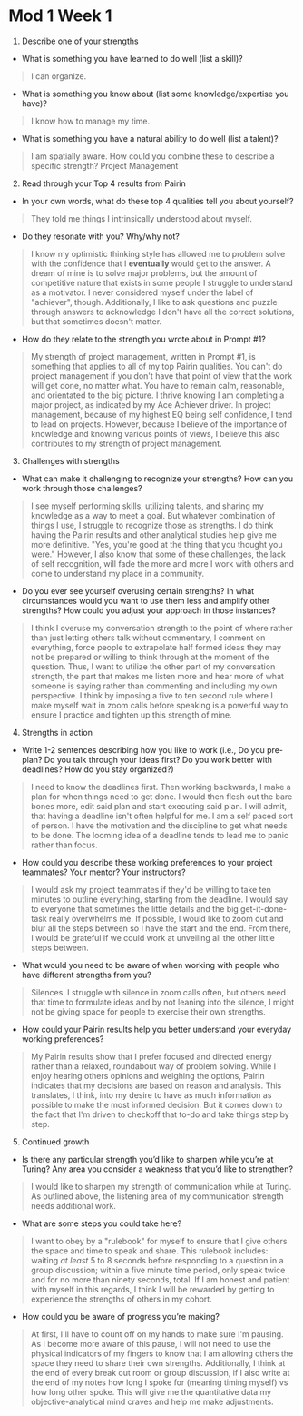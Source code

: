 # Mod 1 Week 1

1. Describe one of your strengths
 * What is something you have learned to do well (list a skill)?
> I can organize.
* What is something you know about (list some knowledge/expertise you have)?
> I know how to manage my time.
* What is something you have a natural ability to do well (list a talent)?
> I am spatially aware.
How could you combine these to describe a specific strength?
> Project Management

2. Read through your Top 4 results from Pairin
* In your own words, what do these top 4 qualities tell you about yourself?
> They told me things I intrinsically understood about myself.
* Do they resonate with you? Why/why not?
> I know my optimistic thinking style has allowed me to problem solve with the confidence that I __eventually__ would get to the answer. A dream of mine is to solve major problems, but the amount of competitive nature that exists in some people I struggle to understand as a motivator. I never considered myself under the label of "achiever", though. Additionally, I like to ask questions and puzzle through answers to acknowledge I don't have all the correct solutions, but that sometimes doesn't matter.
* How do they relate to the strength you wrote about in Prompt #1?
> My strength of project management, written in Prompt #1, is something that applies to all of my top Pairin qualities. You can't do project management if you don't have that point of view that the work will get done, no matter what. You have to remain calm, reasonable, and orientated to the big picture. I thrive knowing I am completing a major project, as indicated by my Ace Achiever driver. In project management, because of my highest EQ being self confidence, I tend to lead on projects. However, because I believe of the importance of knowledge and knowing various points of views, I believe this also contributes to my strength of project management.


3. Challenges with strengths
* What can make it challenging to recognize your strengths? How can you work through those challenges?
> I see myself performing skills, utilizing talents, and sharing my knowledge as a way to meet a goal. But whatever combination of things I use, I struggle to recognize those as strengths. I do think having the Pairin results and other analytical studies help give me more definitive. "Yes, you're good at the thing that you thought you were." However, I also know that some of these challenges, the lack of self recognition, will fade the more and more I work with others and come to understand my place in a community.
* Do you ever see yourself overusing certain strengths? In what circumstances would you want to use them less and amplify other strengths? How could you adjust your approach in those instances?
> I think I overuse my conversation strength to the point of where rather than just letting others talk without commentary, I comment on everything, force people to extrapolate half formed ideas they may not be prepared or willing to think through at the moment of the question. Thus, I want to utilize the other part of my conversation strength, the part that makes me listen more and hear more of what someone is saying rather than commenting and including my own perspective. I think by imposing a five to ten second rule where I make myself wait in zoom calls before speaking is a powerful way to ensure I practice and tighten up this strength of mine.


4. Strengths in action
* Write 1-2 sentences describing how you like to work (i.e., Do you pre-plan? Do you talk through your ideas first? Do you work better with deadlines? How do you stay organized?)
> I need to know the deadlines first. Then working backwards, I make a plan for when things need to get done. I would then flesh out the bare bones more, edit said plan and start executing said plan. I will admit, that having a deadline isn't often helpful for me. I am a self paced sort of person. I have the motivation and the discipline to get what needs to be done. The looming idea of a deadline tends to lead me to panic rather than focus.  
* How could you describe these working preferences to your project teammates? Your mentor? Your instructors?
> I would ask my project teammates if they'd be willing to take ten minutes to outline everything, starting from the deadline. I would say to everyone that sometimes the little details and the big get-it-done-task really overwhelms me. If possible, I would like to zoom out and blur all the steps between so I have the start and the end. From there, I would be grateful if we could work at unveiling all the other little steps between.
* What would you need to be aware of when working with people who have different strengths from you?
> Silences. I struggle with silence in zoom calls often, but others need that time to formulate ideas and by not leaning into the silence, I might not be giving space for people to exercise their own strengths.
* How could your Pairin results help you better understand your everyday working preferences?
> My Pairin results show that I prefer focused and directed energy rather than a relaxed, roundabout way of problem solving. While I enjoy hearing others opinions and weighing the options, Pairin indicates that my decisions are based on reason and analysis. This translates, I think, into my desire to have as much information as possible to make the most informed decision. But it comes down to the fact that I'm driven to checkoff that to-do and take things step by step.


5. Continued growth
* Is there any particular strength you’d like to sharpen while you’re at Turing? Any area you consider a weakness that you’d like to strengthen?
> I would like to sharpen my strength of communication while at Turing. As outlined above, the listening area of my communication strength needs additional work.
* What are some steps you could take here?
> I want to obey by a "rulebook" for myself to ensure that I give others the space and time to speak and share. This rulebook includes: waiting _at least_ 5 to 8 seconds before responding to a question in a group discussion; within a five minute time period, only speak twice and for no more than ninety seconds, total. If I am honest and patient with myself in this regards, I think I will be rewarded by getting to experience the strengths of others in my cohort.
* How could you be aware of progress you’re making?
> At first, I'll have to count off on my hands to make sure I'm pausing. As I become more aware of this pause, I will not need to use the physical indicators of my fingers to know that I am allowing others the space they need to share their own strengths. Additionally, I think at the end of every break out room or group discussion, if I also write at the end of my notes how long I spoke for (meaning timing myself) vs how long other spoke. This will give me the quantitative data my objective-analytical mind craves and help me make adjustments.
